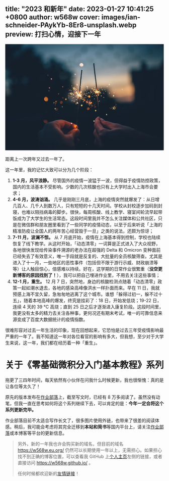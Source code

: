 title: "2023 和新年"
date: 2023-01-27 10:41:25 +0800
author: w568w
cover: images/ian-schneider-PAykYb-8Er8-unsplash.webp
preview: 打扫心情，迎接下一年
---
![Photo by <a href="https://unsplash.com/@goian?utm_source=unsplash&utm_medium=referral&utm_content=creditCopyText">Ian Schneider</a> on <a href="https://unsplash.com/images/events/happy-new-year?utm_source=unsplash&utm_medium=referral&utm_content=creditCopyText">Unsplash</a>](images/ian-schneider-PAykYb-8Er8-unsplash.webp)

距离上一次跨年又过去一年了。

这一年里，我的记忆大致可以分为几个阶段：

1. **1-3 月，风平浪静。** 尽管国外的疫情一波猛于一波，但得益于疫情防控政策，国内的生活基本不受影响。少数的几次核酸也只有上大学时出入上海市会要求；
2. **4-6 月，波涛汹涌。** 几乎是刚刚三月底，上海的疫情突然就爆发了：从日增几百人、几千人到数万人，只有短短的十几天时间。学校从封校逐步加码到封寝，也难以阻挡病毒的脚步。很快，每周核酸、线上教学、寝室间轮流早起带饭成为了大学生的生活常态。这段时间里我并不怎么关注媒体和公共社区，只是在微信群和朋友圈里看到了一些同学的疫情动态，以至于后来听说「上海的精准防疫让全国人的两年苦心经营毁于一旦」之类的说法，还颇为惊讶；
3. **7-11 月，波澜不惊。** 从 7 月底开始，疫情在上海基本得到控制，学校也陆续恢复了线下教学。从这时开始，「动态清零」一词算是正式进入了大众视野，各地很快发现给传染事件溯源的老办法在超强的 Delta 和 Omicron 变种面前已经失去了有效意义，唯一手段就是反复的、大批量的全员核酸筛查。尤其是进入了十一月，一些地区的恶性事件（包括但不限于游行示威、财政崩溃等等）让人触目惊心，倍感难以持续。好在，这学期的日常作业很繁重（**没空更新博客的原因找到了！**），我可以把自己埋进作业里，不用去关注这些事情；
4. **12-1 月，重生。** 12 月 7 日，突然地，身边的核酸检测点随着「动态清零」政策一起如潮水退去，各地的感染高峰像洪水一样扑面而来。早在 11 日，我就预感上海不宜久留，急匆匆地逃离了这个城市。谁想「躲得过初一，躲不过十五」，随着本地高峰的爆发，终究是挂彩了：18 日，开始发低烧；19-22 日，连续 4 天的 39 ℃ 高烧；直到 25 日之后才逐渐进入康复阶段。这段时间里，我更没有太多的精力去关注各种事，更何况还有期末考试，唯一的可靠信息来源变成了百度大数据统计的疫情指数。

很难形容对过去一年生活的印象，现在回想起来，它恐怕是过去三年受疫情影响最严重的一年了。我不知道这一年对各位看官的影响有多大，但我想，至少对于大学生来说，这一年，我们都在经历着一种「重生」。

# 关于《零基础微积分入门基本教程》系列
拖更了三四年时间，每天依然有小伙伴在问我什么时候更新，我也很惭愧：真的是让各位等太久了！

原先的版本发布在[作业部落](https://zybuluo.com/w568w/note/1081202)上，截至写文时，已经有 8 万多阅读了。虽然没有动笔，但我一直在思考如何将这个系列继续下去，可以肯定的是：**今年一定会将这个系列更新完毕。** 

作业部落目前不太适合写作长文了，很多图片使用外链，也带来了很差的阅读体感。稍后，我可能会考虑将其完全迁移到**本站和简书**等国内平台上，请关注[作业部落](https://zybuluo.com/w568w/note/1081202)或本博客等平台的更新信息。

> 另外，新的一年我也许会购买新的域名，但目前的域名 https://w568w.eu.org/ 仍然可以长期使用一年以上，无需担心。如果担心找不到正确的博客位置，可以查看我 GitHub 上[个人主页](https://github.com/w568w)左侧的链接，或者直接访问 https://w568w.github.io/ 。
>
> 任何时候都欢迎新的[友情链接](https://w568w.eu.org/gays.html)！